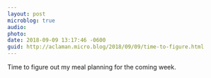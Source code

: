 ```yaml
---
layout: post
microblog: true
audio: 
photo: 
date: 2018-09-09 13:17:46 -0600
guid: http://aclaman.micro.blog/2018/09/09/time-to-figure.html
---
```

Time to figure out my meal planning for the coming week.
